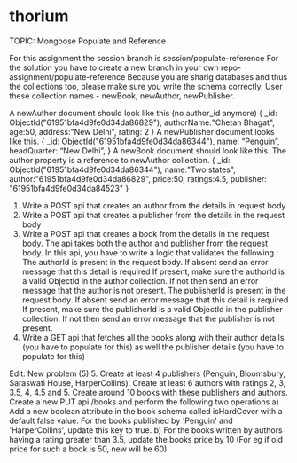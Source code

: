 # thorium
  TOPIC: Mongoose Populate and Reference

For this assignment the session branch is session/populate-reference
For the solution you have to create a new branch in your own repo- assignment/populate-reference
Because you are sharig databases and thus the collections too, please make sure you write the schema correctly. User these collection names - newBook, newAuthor, newPublisher.

A newAuthor document should look like this (no author_id anymore)
 	{ 
_id: ObjectId("61951bfa4d9fe0d34da86829"),
		authorName:"Chetan Bhagat",
		age:50,
		address:"New Delhi",
rating: 2
	}
A newPublisher document looks like this.
{
		_id: ObjectId("61951bfa4d9fe0d34da86344"),
name: “Penguin”,
headQuarter: “New Delhi”,
}
A newBook document should look like this. The author property is a reference to newAuthor collection. 
{
		_id: ObjectId("61951bfa4d9fe0d34da86344"),
	name:"Two states",
		author:"61951bfa4d9fe0d34da86829",
	price:50,
		ratings:4.5,
		publisher: "61951bfa4d9fe0d34da84523"
}



1. Write a POST api that creates an author from the details in request body
2. Write a POST api that creates a publisher from the details in the request body
3. Write a POST api that creates a book from the details in the request body. The api takes both the author and publisher from the request body. 
In this api, you have to write a logic that validates the following :
The authorId is present in the request body. If absent send an error message that this detail is required
If present, make sure the authorId is a valid ObjectId in the author collection. If not then send an error message that the author is not present.
The publisherId is present in the request body. If absent send an error message that this detail is required
If present, make sure the publisherId is a valid ObjectId in the publisher collection. If not then send an error message that the publisher is not present.
4. Write a GET api that fetches all the books along with their author details (you have to populate for this) as well the publisher details (you have to populate for this) 

Edit: New problem (5)
5. Create at least 4 publishers (Penguin, Bloomsbury, Saraswati House, HarperCollins). Create at least 6 authors with ratings 2, 3, 3.5, 4, 4.5 and 5. Create around 10 books with these publishers and authors.
Create a new PUT api /books and perform the following two operations
 a) Add a new boolean attribute in the book schema called isHardCover with a default false value. For the books published by 'Penguin' and 'HarperCollins', update this key to true.
 b) For the books written by authors having a rating greater than 3.5, update the books price by 10 (For eg if old price for such a book is 50, new will be 60) 
